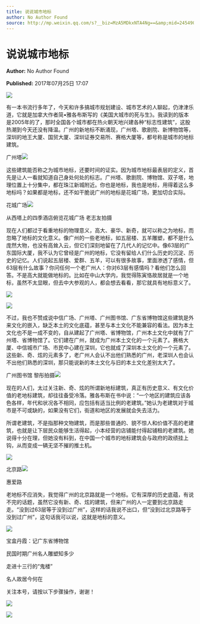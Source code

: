 ```yaml
---
title: 说说城市地标
author: No Author Found
source: http://mp.weixin.qq.com/s?__biz=MzA5MDkxNTA4Ng==&amp;mid=2454906315&amp;idx=1&amp;sn=705b0bbe5eab4f2350fb7567ac6e55a0&amp;chksm=87a22dabb0d5a4bd6f8cb563fed09616bebd901afeeb738626d16c28#rd
---
```


# 说说城市地标

**Author:** No Author Found

**Published:** 2017年07月25日 17:07

![](http://mmbiz.qpic.cn/mmbiz_jpg/PJWG74pLsMY6VjSs8icl92DouG8adAGS0ibIkmicA6dYrXchQel1ic3LTtD572I9r9sbW2tOnBvpibgicAXRcdc4p5aA/0?wx_fmt=jpeg)

有一本书流行多年了，今天和许多搞城市规划建设、城市艺术的人聊起，仍津津乐道，它就是加拿大作者简•雅各布斯写的《美国大城市的死与生》。我读到的版本是2005年的了，那时全国各个城市都在热火朝天地兴建各种“标志性建筑”，这股热潮到今天还没有降温。广州的新地标不断涌现，广州塔、歌剧院、新博物馆等，深圳的地王大厦、国贸大厦、深圳证券交易所、赛格大厦等，都号称是城市的地标建筑。

广州塔![](http://mmbiz.qpic.cn/mmbiz_jpg/PJWG74pLsMbSfP5X13XiaL1kouiacegF7G9CJAiaU50K3fI1ia5fkVRXOG0ezBHD3quaC68nYDCfLshYzxxbagnMuQ/0?wx_fmt=jpeg)



这些建筑能否称之为城市地标，还要时间的证实。因为城市地标最表层的定义，首先是让人一看就知道自己身处何处的标志。广州塔、歌剧院、博物馆、双子塔，地理位置上十分集中，都在珠江新城附近。你也是地标，我也是地标，用得着这么多地标吗？如果都是地标，还不如干脆说广州的地标是花城广场，更加切合实际。

花城广场![](http://mmbiz.qpic.cn/mmbiz_jpg/PJWG74pLsMbSfP5X13XiaL1kouiacegF7GicUJdOSLEBm08G8xNPN3IjBNhWnaS4icIDibZQZjPW9nY7Jb5VaqwSy1Q/0?wx_fmt=jpeg)



从西塔上的四季酒店俯览花城广场 老志友拍摄

现在人们都过于看重地标的物理意义，高大、豪华、新奇，就可以称之为地标，而忽略了地标的文化意义。像广州的一些老地标，如五层楼、五羊雕塑，都不是什么庞然大物，也没有高耸入云，但它们深刻地留在了几代人的记忆中。像63层的广东国际大厦，我不认为它曾经是广州的地标，它没有留给人们什么历史的沉淀、历史的记忆。人们说起五层楼、爱群、五羊，可以有很多故事，里面渗透了感情，但63层有什么故事？你问任何一个老广州人：你对63层有感情吗？看他们怎么回答。不是高大就能做地标的。比如在中山大学内，我觉得陈寅恪故居就是一个地标，虽然不太显眼，但去中大参观的人，都会想去看看，那它就具有地标意义了。

![](http://mmbiz.qpic.cn/mmbiz_jpg/PJWG74pLsMbSfP5X13XiaL1kouiacegF7GCkywUXmJ36d9V2iaZtRhAKEpljEmHjGnzPeNEccyx9OibBAenMvKciclQ/0?wx_fmt=jpeg)

![](http://mmbiz.qpic.cn/mmbiz_jpg/PJWG74pLsMbSfP5X13XiaL1kouiacegF7GiaXUuBPGRh0aHKsEDYvRryLab8ePDNDHqb9HD180OuDmdntmiaT1NEicw/0?wx_fmt=jpeg)



不过，我也不赞成说中信广场、广州塔、广州图书馆、广东省博物馆这些建筑是外来文化的嵌入，缺乏本土的文化底蕴，甚至与本土文化不能兼容的看法。因为本土文化也不是一成不变的，自从建起了广州塔、省博物馆，广州本土文化中就有了广州塔、省博物馆了。它们建在广州，就成为广州本土文化的一个元素了。赛格大厦、中信城市广场、市民中心建在深圳，它也就成了深圳本土文化的一个元素了。这些新、奇、炫的元素多了，老广州人会认不出他们熟悉的广州，老深圳人也会认不出他们熟悉的深圳，那只能说新的本土文化与旧的本土文化差别太大了。

广州图书馆 黎彤拍摄![](http://mmbiz.qpic.cn/mmbiz_jpg/PJWG74pLsMbSfP5X13XiaL1kouiacegF7GSVVMouzFyudzHVvpZTfOw1t4pANOZx6SX78MgCwMYk5Obo1XfHu44A/0?wx_fmt=jpeg)



现在的人们，太过关注新、奇、炫的所谓新地标建筑，真正有历史意义、有文化价值的老地标建筑，却往往备受冷落。雅各布斯在书中说：“一个地区的建筑应该各色各样，年代和状况各不相同，应包括有适当比例的老建筑。”她认为老建筑对于城市是不可或缺的，如果没有它们，街道和地区的发展就会失去活力。

所谓老建筑，不是指那种文物建筑，而是那些普通的、貌不惊人和价值不高的老建筑，也就是让下层民众能够生活得起，小本经营的店铺能付得起铺租的老建筑。她说得十分在理，但她没有料到，在中国一个城市的地标建筑会与政府的政绩挂上钩，从而变成一辆无坚不摧的推土机。

![](http://mmbiz.qpic.cn/mmbiz_jpg/PJWG74pLsMbSfP5X13XiaL1kouiacegF7G9WcN4tfPDdeIwvvsBtd2eFlyicfcdicd9OFoRZccMria2uaGQzgcwQic8Q/0?wx_fmt=jpeg)

北京路![](http://mmbiz.qpic.cn/mmbiz_jpg/PJWG74pLsMbSfP5X13XiaL1kouiacegF7GbsxgicjQjL8zAo2wasKjDVav2K3Ihzwibs17iaicWEAUFB0otz6kyrW4vQ/0?wx_fmt=jpeg)

惠爱路

老地标不应消失，我觉得广州的北京路就是一个地标。它有深厚的历史底蕴，有说不完的话题，虽然它没有新、奇、炫的建筑，但来广州的人一定要到北京路走走。“没到过63层等于没到过广州”，这样的话我说不出口，但“没到过北京路等于没到过广州”，这句话我可以说，这就是地标的意义。

![](http://mmbiz.qpic.cn/mmbiz_gif/PJWG74pLsMYf2b50xFTbTsibmjv5gNVOxZegUj8mrKtpuzCpBAYnQw9duHfIcNnUzicicnGUSv4EWPSTRAPvV9g3w/0?wx_fmt=gif)

宝盒丹霞：记广东省博物馆

民国时期广州名人雕塑知多少

走进十三行的“鬼楼”

名人故居今何在

关注本号，请按以下步骤操作，谢谢！

![](http://mmbiz.qpic.cn/mmbiz_png/PJWG74pLsMbxzxSWsbSxWa401icEeDUWiawxAxbdgTq3LmtribGicfmgEgabFONInhdrQRwY9Y4pmxRGlAoaQAaMDA/640?wx_fmt=png)

![](http://mmbiz.qpic.cn/mmbiz_jpg/PJWG74pLsMbnQpj9pZibKvicR24CHgn6c48N7Bzfr1byTp9Uiauazqra1tXvMM6cLicajGiaXkvkNJTTUw76oXHBvrA/640?wx_fmt=jpeg)



